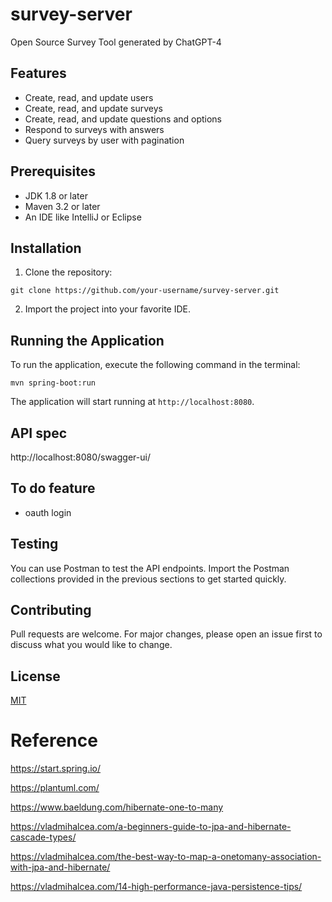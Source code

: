 # survey-server
Open Source Survey Tool generated by ChatGPT-4

## Features

- Create, read, and update users
- Create, read, and update surveys
- Create, read, and update questions and options
- Respond to surveys with answers
- Query surveys by user with pagination

## Prerequisites

- JDK 1.8 or later
- Maven 3.2 or later
- An IDE like IntelliJ or Eclipse

## Installation

1. Clone the repository:
```shell
git clone https://github.com/your-username/survey-server.git
```
2. Import the project into your favorite IDE.

## Running the Application

To run the application, execute the following command in the terminal:
```shell
mvn spring-boot:run
```

The application will start running at `http://localhost:8080`.

## API spec
http://localhost:8080/swagger-ui/

## To do feature
* oauth login

## Testing

You can use Postman to test the API endpoints. Import the Postman collections provided in the previous sections to get started quickly.

## Contributing

Pull requests are welcome. For major changes, please open an issue first to discuss what you would like to change.

## License

[MIT](https://choosealicense.com/licenses/mit/)


# Reference
https://start.spring.io/

https://plantuml.com/

https://www.baeldung.com/hibernate-one-to-many

https://vladmihalcea.com/a-beginners-guide-to-jpa-and-hibernate-cascade-types/

https://vladmihalcea.com/the-best-way-to-map-a-onetomany-association-with-jpa-and-hibernate/

https://vladmihalcea.com/14-high-performance-java-persistence-tips/
